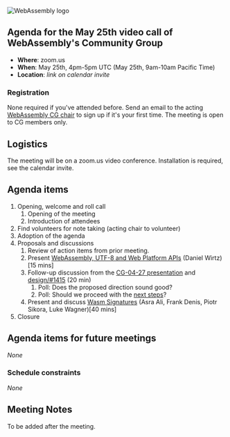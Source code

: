 ![WebAssembly logo](/images/WebAssembly.png)

## Agenda for the May 25th video call of WebAssembly's Community Group

- **Where**: zoom.us
- **When**: May 25th, 4pm-5pm UTC (May 25th, 9am-10am Pacific Time)
- **Location**: *link on calendar invite*

### Registration

None required if you've attended before. Send an email to the acting [WebAssembly CG chair](mailto:webassembly-cg-chair@chromium.org)
to sign up if it's your first time. The meeting is open to CG members only.

## Logistics

The meeting will be on a zoom.us video conference.
Installation is required, see the calendar invite.

## Agenda items

1. Opening, welcome and roll call
    1. Opening of the meeting
    1. Introduction of attendees
1. Find volunteers for note taking (acting chair to volunteer)
1. Adoption of the agenda
1. Proposals and discussions
    1. Review of action items from prior meeting.
    1. Present [WebAssembly, UTF-8 and Web Platform APIs](https://youtu.be/IhvwO0zkbXU) (Daniel Wirtz) [15 mins]
    1. Follow-up discussion from the [CG-04-27 presentation](https://docs.google.com/presentation/d/1PSC3Q5oFsJEaYyV5lNJvVgh-SNxhySWUqZ6puyojMi8) and [design/#1415](https://github.com/WebAssembly/design/issues/1415) (20 min)
       1. Poll: Does the proposed direction sound good?
       1. Poll: Should we proceed with the [next steps](https://docs.google.com/presentation/d/1PSC3Q5oFsJEaYyV5lNJvVgh-SNxhySWUqZ6puyojMi8/edit#slide=id.gcd82cd8251_3_6)?
    1. Present and discuss [Wasm Signatures](https://github.com/WebAssembly/design/issues/1413) (Asra Ali, Frank Denis, Piotr Sikora, Luke Wagner)[40 mins]
1. Closure

## Agenda items for future meetings

*None*

### Schedule constraints

*None*

## Meeting Notes

To be added after the meeting.
